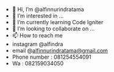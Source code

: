 - 👋 Hi, I’m @alfinnurindratama
- 👀 I’m interested in ...
- 🌱 I’m currently learning Code Igniter
- 💞️ I’m looking to collaborate on ...
- 📫 How to reach me 
- instagram @alfindra
- email @alfinnurindratama@gmail.com
- Phone number : 081254554091
- Wa : 082159034050

<!---
alfinnurindratama/alfinnurindratama is a ✨ special ✨ repository because its `README.md` (this file) appears on your GitHub profile.
You can click the Preview link to take a look at your changes.
--->
